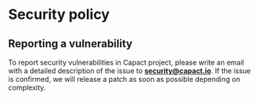 # Security policy

## Reporting a vulnerability

To report security vulnerabilities in Capact project, please write an email with a detailed description of the issue to [**security@capact.io**](mailto:security@capact.io). If the issue is confirmed, we will release a patch as soon as possible depending on complexity.

